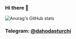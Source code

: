 ### Hi there 👋


![Anurag's GitHub stats](https://github-readme-stats.vercel.app/api?username=antaares&show_icons=true&theme=algolia&custom_title=💻%20JAHONGIR%20ISMOILOV's%20Github%20stats%20[@antaares]) <!-- copy from @anorprogrammer -->


### Telegram: [@dahodasturchi](https://t.me/daho_dasturchi)

